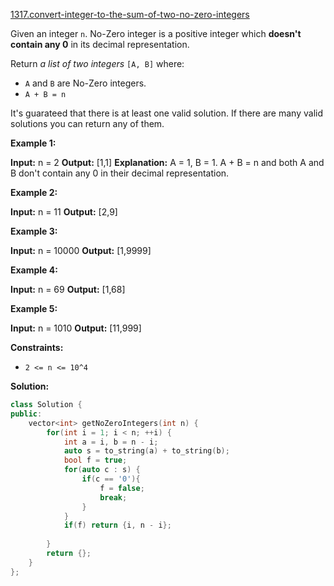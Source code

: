 [1317.convert-integer-to-the-sum-of-two-no-zero-integers](https://leetcode.com/problems/convert-integer-to-the-sum-of-two-no-zero-integers/)  

Given an integer `n`. No-Zero integer is a positive integer which **doesn't contain any 0** in its decimal representation.

Return _a list of two integers_ `[A, B]` where:

*   `A` and `B` are No-Zero integers.
*   `A + B = n`

It's guarateed that there is at least one valid solution. If there are many valid solutions you can return any of them.

**Example 1:**

**Input:** n = 2
**Output:** \[1,1\]
**Explanation:** A = 1, B = 1. A + B = n and both A and B don't contain any 0 in their decimal representation.

**Example 2:**

**Input:** n = 11
**Output:** \[2,9\]

**Example 3:**

**Input:** n = 10000
**Output:** \[1,9999\]

**Example 4:**

**Input:** n = 69
**Output:** \[1,68\]

**Example 5:**

**Input:** n = 1010
**Output:** \[11,999\]

**Constraints:**

*   `2 <= n <= 10^4`  



**Solution:**  

```cpp
class Solution {
public:
    vector<int> getNoZeroIntegers(int n) {
        for(int i = 1; i < n; ++i) {
            int a = i, b = n - i;
            auto s = to_string(a) + to_string(b);
            bool f = true;
            for(auto c : s) {
                if(c == '0'){
                    f = false;
                    break;
                }
            }
            if(f) return {i, n - i};
            
        }
        return {};
    }
};
```
      